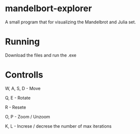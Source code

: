 # mandelbort-explorer
A small program that for visualizing the Mandelbrot and Julia set.

# Running
Download the files and run the .exe

# Controlls
W, A, S, D - Move

Q, E - Rotate

R - Resete

O, P - Zoom / Unzoom

K, L - Increse / decrese the number of max iterations
